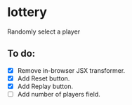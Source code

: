 # lottery
Randomly select a player

## To do:
  - [X] Remove in-browser JSX transformer.
  - [X] Add Reset button.
  - [X] Add Replay button.
  - [ ] Add number of players field.
